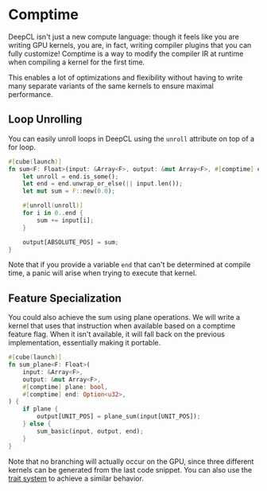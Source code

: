# Comptime

DeepCL isn't just a new compute language: though it feels like you are writing GPU kernels, you are,
in fact, writing compiler plugins that you can fully customize! Comptime is a way to modify the
compiler IR at runtime when compiling a kernel for the first time.

This enables a lot of optimizations and flexibility without having to write many separate variants
of the same kernels to ensure maximal performance.

## Loop Unrolling

You can easily unroll loops in DeepCL using the `unroll` attribute on top of a for loop.

```rust
#[cube(launch)]
fn sum<F: Float>(input: &Array<F>, output: &mut Array<F>, #[comptime] end: Option<u32>) {
    let unroll = end.is_some();
    let end = end.unwrap_or_else(|| input.len());
    let mut sum = F::new(0.0);

    #[unroll(unroll)]
    for i in 0..end {
        sum += input[i];
    }

    output[ABSOLUTE_POS] = sum;
}
```

Note that if you provide a variable `end` that can't be determined at compile time, a panic will
arise when trying to execute that kernel.

## Feature Specialization

You could also achieve the sum using plane operations. We will write a kernel that uses that
instruction when available based on a comptime feature flag. When it isn't available, it will fall
back on the previous implementation, essentially making it portable.

```rust
#[cube(launch)]
fn sum_plane<F: Float>(
    input: &Array<F>,
    output: &mut Array<F>,
    #[comptime] plane: bool,
    #[comptime] end: Option<u32>,
) {
    if plane {
        output[UNIT_POS] = plane_sum(input[UNIT_POS]);
    } else {
        sum_basic(input, output, end);
    }
}
```

Note that no branching will actually occur on the GPU, since three different kernels can be
generated from the last code snippet. You can also use the
[trait system](../language-support/trait.md) to achieve a similar behavior.
